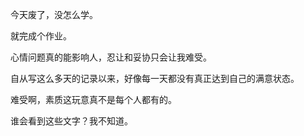 今天废了，没怎么学。

就完成个作业。

心情问题真的能影响人，忍让和妥协只会让我难受。

自从写这么多天的记录以来，好像每一天都没有真正达到自己的满意状态。

难受啊，素质这玩意真不是每个人都有的。

谁会看到这些文字？我不知道。

